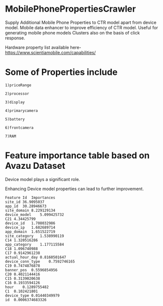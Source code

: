 # MobilePhonePropertiesCrawler
Supply Additional Mobile Phone Properties to CTR model apart from device model.
Mobile data enhancer to improve efficiency of CTR model.
Useful for generating mobile phone models Clusters also on the basis of click response.

Hardware property list available here- 
https://www.scientiamobile.com/capabilities/

# Some of Properties include 
```
1)priceRange

2)processor

3)display

4)primarycamera

5)battery

6)frontcamera

7)RAM
```

# Feature importance table based on Avazu Dataset 

Device model plays a significant role.

Enhancing Device model properties can lead to further improvement.

```
Feature Id	Importances
site_id	36.9095037
app_id	30.28946673
site_domain	8.229129134
device_model	5.099425732
C21	4.34425799
device_id	1.708032986
device_ip	1.682689714
app_domain	1.651522719
site_category	1.538990119
C14	1.320516286
app_category	1.177115584
C18	1.096740988
C17	0.9142961238
actual_hour_day	0.8160501647
device_conn_type	0.7592746165
C19	0.7474876878
banner_pos	0.5596854956
C20	0.4021144416
C15	0.3139020638
C16	0.1933594126
hour	0.1289755482
C1	0.102421801
device_type	0.01440349979
id	0.0006374683326
```
